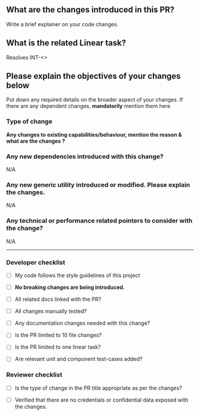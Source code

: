 ## What are the changes introduced in this PR?

Write a brief explainer on your code changes.

## What is the related Linear task?

Resolves INT-<>

## Please explain the objectives of your changes below

Put down any required details on the broader aspect of your changes. If there are any dependent changes, **mandatorily** mention them here

### Type of change

<strong>Any changes to existing capabilities/behaviour, mention the reason & what are the changes ? </strong>

### Any new dependencies introduced with this change?

N/A

### Any new generic utility introduced or modified. Please explain the changes.

N/A

### Any technical or performance related pointers to consider with the change?

N/A

<hr>

### Developer checklist
- [ ] My code follows the style guidelines of this project

- [ ] **No breaking changes are being introduced.**

- [ ] All related docs linked with the PR?

- [ ] All changes manually tested?

- [ ] Any documentation changes needed with this change?

- [ ] Is the PR limited to 10 file changes?

- [ ] Is the PR limited to one linear task?

- [ ] Are relevant unit and component test-cases added?

### Reviewer checklist

- [ ] Is the type of change in the PR title appropriate as per the changes?

- [ ] Verified that there are no credentials or confidential data exposed with the changes.
